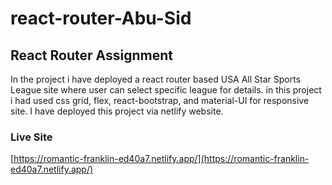 # react-router-Abu-Sid

## React Router Assignment

In the project i have deployed a react router based USA All Star Sports League site where user can select specific league for details.
in this project i had used css grid, flex, react-bootstrap, and material-UI for responsive site.
I have deployed this project via netlify website.

### Live Site

[https://romantic-franklin-ed40a7.netlify.app/](https://romantic-franklin-ed40a7.netlify.app/)
